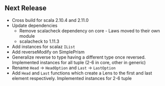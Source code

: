 ## Next Release

*   Cross build for scala 2.10.4 and 2.11.0
*   Update dependencies
    *   Remove scalacheck dependency on core - Laws moved to their own module
    *   scalacheck to 1.11.3
*   Add instances for scalaz `IList`
*   Add reverseModify on SimplePrism
*   Generalize reverse to type having a different type once reversed.
    Implemented instances for all tuple (2-6 in core, other in generic)
*   Rename `Head` -> `HeadOption` and `Last` -> `LastOption`
*   Add `Head` and `Last` functions which create a Lens to the first and last element respectively.
    Implemented instances for 2-6 tuple